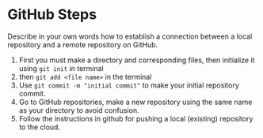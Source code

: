 # GitHub Steps

Describe in your own words how to establish a connection between a local repository and a remote repository on GitHub.

1. First you must make a directory and corresponding files, then initialize it using `git init` in terminal
2. then `git add <file name>` in the terminal
3. Use `git commit -m "initial commit"` to make your initial repository commit.
4. Go to GitHub repositories, make a new repository using the same name as your directory to avoid confusion.
5. Follow the instructions in github for pushing a local (existing) repository to the cloud.
